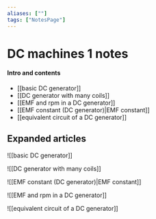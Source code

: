 ```yaml
---
aliases: [""]
tags: ["NotesPage"]
---
```


# DC machines 1 notes

#### Intro and contents
- [[basic DC generator]]
- [[DC generator with many coils]]
- [[EMF and rpm in a DC generator]]
- [[EMF constant (DC generator)|EMF constant]]
- [[equivalent circuit of a DC generator]]


## Expanded articles
![[basic DC generator]]

![[DC generator with many coils]]

![[EMF constant (DC generator)|EMF constant]]

![[EMF and rpm in a DC generator]]

![[equivalent circuit of a DC generator]]